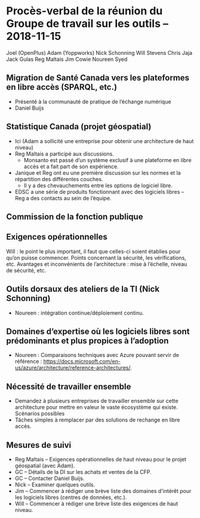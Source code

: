 # Procès-verbal de la réunion du Groupe de travail sur les outils – 2018-11-15

Joel (OpenPlus)
Adam (Yoppworks)
Nick Schonning
Will Stevens
Chris Jaja
Jack Gulas
Reg Maltais
Jim Cowie 
Noureen Syed

## Migration de Santé Canada vers les plateformes en libre accès (SPARQL, etc.)
* Présenté à la communauté de pratique de l’échange numérique
* Daniel Buijs

## Statistique Canada (projet géospatial)
* Ici (Adam a sollicité une entreprise pour obtenir une architecture de haut niveau)
* Reg Maltais a participé aux discussions.
  * Monsanto est passé d’un système exclusif à une plateforme en libre accès et a fait part de son expérience.
* Janique et Reg ont eu une première discussion sur les normes et la répartition des différentes couches.
  * Il y a des chevauchements entre les options de logiciel libre.
* EDSC a une série de produits fonctionnant avec des logiciels libres – Reg a des contacts au sein de l’équipe.

## Commission de la fonction publique

## Exigences opérationnelles

Will : le point le plus important, il faut que celles-ci soient établies pour qu’on puisse commencer. Points concernant la sécurité, les vérifications, etc. Avantages et inconvénients de l’architecture : mise à l’échelle, niveau de sécurité, etc.

## Outils dorsaux des ateliers de la TI (Nick Schonning)
* Noureen : intégration continue/déploiement continu.

## Domaines d’expertise où les logiciels libres sont prédominants et plus propices à l’adoption
* Noureen : Comparaisons techniques avec Azure pouvant servir de référence : https://docs.microsoft.com/en-us/azure/architecture/reference-architectures/.

## Nécessité de travailler ensemble
* Demandez à plusieurs entreprises de travailler ensemble sur cette architecture pour mettre en valeur le vaste écosystème qui existe.
Scénarios possibles
* Tâches simples à remplacer par des solutions de rechange en libre accès.

## Mesures de suivi
* Reg Maltais – Exigences opérationnelles de haut niveau pour le projet géospatial (avec Adam).
* GC – Détails de la DI sur les achats et ventes de la CFP.
* GC – Contacter Daniel Buijs.
* Nick – Examiner quelques outils.
* Jim – Commencer à rédiger une brève liste des domaines d’intérêt pour les logiciels libres (centres de données, etc.).
* Will – Commencer à rédiger une brève liste des exigences de haut niveau.

